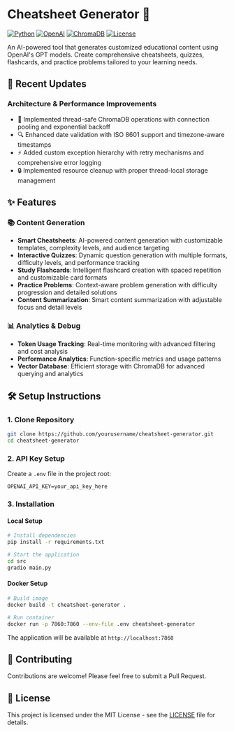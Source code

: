 # Cheatsheet Generator 🚀

[![Python](https://img.shields.io/badge/Python-3.8%2B-blue)](https://www.python.org/downloads/)
[![OpenAI](https://img.shields.io/badge/OpenAI-GPT--4-green)](https://openai.com)
[![ChromaDB](https://img.shields.io/badge/ChromaDB-Vector%20DB-orange)](https://www.trychroma.com/)
[![License](https://img.shields.io/badge/License-MIT-yellow.svg)](LICENSE)

An AI-powered tool that generates customized educational content using OpenAI's GPT models. Create comprehensive cheatsheets, quizzes, flashcards, and practice problems tailored to your learning needs.

## 🔄 Recent Updates

### Architecture & Performance Improvements
- 🚀 Implemented thread-safe ChromaDB operations with connection pooling and exponential backoff
- 🔍 Enhanced date validation with ISO 8601 support and timezone-aware timestamps
- ⚡ Added custom exception hierarchy with retry mechanisms and comprehensive error logging
- 🔒 Implemented resource cleanup with proper thread-local storage management


## ✨ Features

### 📚 Content Generation
- **Smart Cheatsheets**: AI-powered content generation with customizable templates, complexity levels, and audience targeting
- **Interactive Quizzes**: Dynamic question generation with multiple formats, difficulty levels, and performance tracking
- **Study Flashcards**: Intelligent flashcard creation with spaced repetition and customizable card formats
- **Practice Problems**: Context-aware problem generation with difficulty progression and detailed solutions
- **Content Summarization**: Smart content summarization with adjustable focus and detail levels

### 📊 Analytics & Debug
- **Token Usage Tracking**: Real-time monitoring with advanced filtering and cost analysis
- **Performance Analytics**: Function-specific metrics and usage patterns
- **Vector Database**: Efficient storage with ChromaDB for advanced querying and analytics
## 🛠️ Setup Instructions

### 1. Clone Repository
```bash
git clone https://github.com/yourusername/cheatsheet-generator.git
cd cheatsheet-generator
```

### 2. API Key Setup
Create a `.env` file in the project root:
```env
OPENAI_API_KEY=your_api_key_here
```

### 3. Installation

#### Local Setup
```bash
# Install dependencies
pip install -r requirements.txt

# Start the application
cd src
gradio main.py
```

#### Docker Setup
```bash
# Build image
docker build -t cheatsheet-generator .

# Run container
docker run -p 7860:7860 --env-file .env cheatsheet-generator
```

The application will be available at `http://localhost:7860`

## 🤝 Contributing
Contributions are welcome! Please feel free to submit a Pull Request.

## 📄 License
This project is licensed under the MIT License - see the [LICENSE](LICENSE) file for details.

